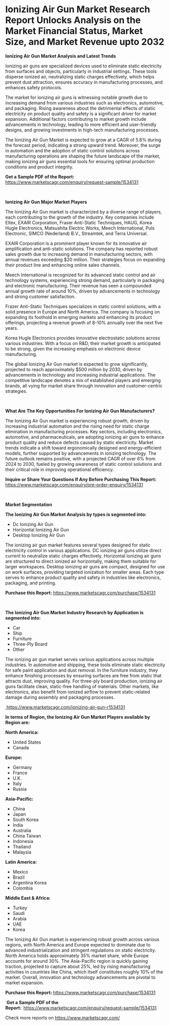 <p><h1>Ionizing Air Gun Market Research Report Unlocks Analysis on the Market Financial Status, Market Size, and Market Revenue upto 2032</h1></p><p><strong>Ionizing Air Gun Market Analysis and Latest Trends</strong></p>
<p><p>Ionizing air guns are specialized devices used to eliminate static electricity from surfaces and objects, particularly in industrial settings. These tools disperse ionized air, neutralizing static charges effectively, which helps prevent dust attraction, ensures accuracy in manufacturing processes, and enhances safety protocols. </p><p>The market for ionizing air guns is witnessing notable growth due to increasing demand from various industries such as electronics, automotive, and packaging. Rising awareness about the detrimental effects of static electricity on product quality and safety is a significant driver for market expansion. Additional factors contributing to market growth include advancements in technology, leading to more efficient and user-friendly designs, and growing investments in high-tech manufacturing processes.</p><p>The Ionizing Air Gun Market is expected to grow at a CAGR of 5.8% during the forecast period, indicating a strong upward trend. Moreover, the surge in automation and the adoption of static control solutions across manufacturing operations are shaping the future landscape of the market, making ionizing air guns essential tools for ensuring optimal production conditions and product integrity.</p></p>
<p><strong>Get a Sample PDF of the Report:&nbsp;</strong> <a href="https://www.marketscagr.com/enquiry/request-sample/1534131?utm_campaign=2339&utm_medium=2&utm_source=Github&utm_content=ia&utm_term=17022025&utm_id=ionizing-air-gun">https://www.marketscagr.com/enquiry/request-sample/1534131</a></p>
<p>&nbsp;</p>
<p><strong>Ionizing Air Gun Major Market Players</strong></p>
<p><p>The Ionizing Air Gun market is characterized by a diverse range of players, each contributing to the growth of the industry. Key companies include Eltex, EXAIR Corporation, Fraser Anti-Static Techniques, HAUG, Korea Hugle Electronics, Matsushita Electric Works, Meech International, Puls Electronic, SIMCO (Nederland) B.V., Streamtek, and Terra Universal. </p><p>EXAIR Corporation is a prominent player known for its innovative air amplification and anti-static solutions. The company has reported robust sales growth due to increasing demand in manufacturing sectors, with annual revenues exceeding $20 million. Their strategies focus on expanding their product line and enhancing online sales channels.</p><p>Meech International is recognized for its advanced static control and air technology systems, experiencing strong demand, particularly in packaging and electronic manufacturing. Their revenue has seen a compounded annual growth rate of around 10%, driven by advancements in technology and strong customer satisfaction.</p><p>Frazer Anti-Static Techniques specializes in static control solutions, with a solid presence in Europe and North America. The company is focusing on expanding its foothold in emerging markets and enhancing its product offerings, projecting a revenue growth of 8-10% annually over the next five years.</p><p>Korea Hugle Electronics provides innovative electrostatic solutions across various industries. With a focus on R&D, their market growth is anticipated to be strong, given the increasing emphasis on electronic device manufacturing.</p><p>The global Ionizing Air Gun market is expected to grow significantly, projected to reach approximately $500 million by 2030, driven by advancements in technology and increasing industrial applications. The competitive landscape denotes a mix of established players and emerging brands, all vying for market share through innovation and customer-centric strategies.</p></p>
<p>&nbsp;</p>
<p><strong>What Are The Key Opportunities For Ionizing Air Gun Manufacturers?</strong></p>
<p><p>The Ionizing Air Gun market is experiencing robust growth, driven by increasing industrial automation and the rising need for static charge elimination in manufacturing processes. Key sectors, including electronics, automotive, and pharmaceuticals, are adopting ionizing air guns to enhance product quality and reduce defects caused by static electricity. Market trends indicate a shift toward ergonomically designed and energy-efficient models, further supported by advancements in ionizing technology. The future outlook remains positive, with a projected CAGR of over 6% from 2024 to 2030, fueled by growing awareness of static control solutions and their critical role in improving operational efficiency.</p></p>
<p><strong>Inquire or Share Your Questions If Any Before Purchasing This Report:</strong> <a href="https://www.marketscagr.com/enquiry/pre-order-enquiry/1534131?utm_campaign=2339&utm_medium=2&utm_source=Github&utm_content=ia&utm_term=17022025&utm_id=ionizing-air-gun">https://www.marketscagr.com/enquiry/pre-order-enquiry/1534131</a></p>
<p>&nbsp;</p>
<p><strong>Market Segmentation</strong></p>
<p><strong>The Ionizing Air Gun Market Analysis by types is segmented into:</strong></p>
<p><ul><li>Dc Ionizing Air Gun</li><li>Horizontal Ionizing Air Gun</li><li>Desktop Ionizing Air Gun</li></ul></p>
<p><p>The ionizing air gun market features several types designed for static electricity control in various applications. DC ionizing air guns utilize direct current to neutralize static charges effectively. Horizontal ionizing air guns are structured to direct ionized air horizontally, making them suitable for larger workspaces. Desktop ionizing air guns are compact, designed for use on work surfaces, providing targeted ionization for smaller areas. Each type serves to enhance product quality and safety in industries like electronics, packaging, and printing.</p></p>
<p><strong>Purchase this Report:&nbsp;</strong><a href="https://www.marketscagr.com/purchase/1534131?utm_campaign=2339&utm_medium=2&utm_source=Github&utm_content=ia&utm_term=17022025&utm_id=ionizing-air-gun">https://www.marketscagr.com/purchase/1534131</a></p>
<p>&nbsp;</p>
<p><strong>The Ionizing Air Gun Market Industry Research by Application is segmented into:</strong></p>
<p><ul><li>Car</li><li>Ship</li><li>Furniture</li><li>Three-Ply Board</li><li>Other</li></ul></p>
<p><p>The ionizing air gun market serves various applications across multiple industries. In automotive and shipping, these tools eliminate static electricity for safe paint application and dust removal. In the furniture industry, they enhance finishing processes by ensuring surfaces are free from static that attracts dust, improving quality. For three-ply board production, ionizing air guns facilitate clean, static-free handling of materials. Other markets, like electronics, also benefit from ionized airflow to prevent static-related damage during assembly and packaging processes.</p></p>
<p><a href="https://www.marketscagr.com/ionizing-air-gun-r1534131?utm_campaign=2339&utm_medium=2&utm_source=Github&utm_content=ia&utm_term=17022025&utm_id=ionizing-air-gun">&nbsp;https://www.marketscagr.com/ionizing-air-gun-r1534131</a></p>
<p><strong>In terms of Region, the Ionizing Air Gun Market Players available by Region are:</strong></p>
<p>
    <p> <strong> North America: </strong>
        <ul>
            <li>United States</li>
            <li>Canada</li>
        </ul>
        </p> 
    <p> <strong> Europe: </strong>
        <ul>
            <li>Germany</li>
            <li>France</li>
            <li>U.K.</li>
            <li>Italy</li>
            <li>Russia</li>
        </ul>
        </p> 
    <p> <strong> Asia-Pacific: </strong>
        <ul>
            <li>China</li>
            <li>Japan</li>
            <li>South Korea</li>
            <li>India</li>
            <li>Australia</li>
            <li>China Taiwan</li>
            <li>Indonesia</li>
            <li>Thailand</li>
            <li>Malaysia</li>
        </ul>
        </p> 
    <p> <strong> Latin America: </strong>
        <ul>
            <li>Mexico</li>
            <li>Brazil</li>
            <li>Argentina Korea</li>
            <li>Colombia</li>
        </ul>
        </p> 
    <p> <strong> Middle East & Africa: </strong>
        <ul>
            <li>Turkey</li>
            <li>Saudi</li>
            <li>Arabia</li>
            <li>UAE</li>
            <li>Korea</li>
        </ul>
    </p>
    </p>
<p><p>The Ionizing Air Gun market is experiencing robust growth across various regions, with North America and Europe expected to dominate due to advanced industrialization and stringent regulations on static electricity. North America holds approximately 35% market share, while Europe accounts for around 30%. The Asia-Pacific region is quickly gaining traction, projected to capture about 25%, led by rising manufacturing activities in countries like China, which itself constitutes roughly 10% of the market. Overall, innovation and technology advancements are pivotal to market expansion.</p></p>
<p><strong>Purchase this Report: </strong><a href="https://www.marketscagr.com/purchase/1534131?utm_campaign=2339&utm_medium=2&utm_source=Github&utm_content=ia&utm_term=17022025&utm_id=ionizing-air-gun">https://www.marketscagr.com/purchase/1534131</a></p>
<p>&nbsp;<strong>Get a Sample PDF of the Report:&nbsp;&nbsp;</strong><a href="https://www.marketscagr.com/enquiry/request-sample/1534131?utm_campaign=2339&utm_medium=2&utm_source=Github&utm_content=ia&utm_term=17022025&utm_id=ionizing-air-gun">https://www.marketscagr.com/enquiry/request-sample/1534131</a></p>
<p><strong></strong></p>
<p>Check more reports on <a href="https://www.marketscagr.com/?utm_campaign=2339&utm_medium=2&utm_source=Github&utm_content=ia&utm_term=17022025&utm_id=ionizing-air-gun">https://www.marketscagr.com/</a></p>
